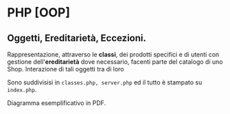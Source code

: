 # PHP [OOP]
## Oggetti, Ereditarietà, Eccezioni.

Rappresentazione, attraverso le **classi**, dei prodotti specifici e di utenti con gestione dell'**ereditarietà** dove necessario, facenti parte del catalogo di uno Shop.
Interazione di tali oggetti tra di loro

Sono suddivisisi in `classes.php, server.php` ed il tutto è stampato su `index.php`.

Diagramma esemplificativo in PDF.
